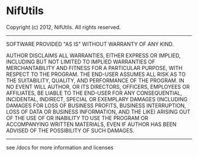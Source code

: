 NifUtils
========

Copyright (c) 2012, NifUtils.
All rights reserved.

--------------------------------------------------------------------------------------------
SOFTWARE PROVIDED "AS IS" WITHOUT WARRANTY OF ANY KIND.

AUTHOR DISCLAIMS ALL WARRANTIES, EITHER EXPRESS OR IMPLIED, INCLUDING BUT NOT LIMITED
TO IMPLIED WARRANTIES OF MERCHANTABILITY AND FITNESS FOR A PARTICULAR PURPOSE, WITH
RESPECT TO THE PROGRAM. THE END-USER ASSUMES ALL RISK AS TO THE SUITABILITY, QUALITY,
AND PERFORMANCE OF THE PROGRAM. IN NO EVENT WILL AUTHOR, OR ITS DIRECTORS, OFFICERS,
EMPLOYEES OR AFFILIATES, BE LIABLE TO THE END-USER FOR ANY CONSEQUENTIAL, INCIDENTAL,
INDIRECT, SPECIAL OR EXEMPLARY DAMAGES (INCLUDING DAMAGES FOR LOSS OF BUSINESS PROFITS,
BUSINESS INTERRUPTION, LOSS OF DATA OR BUSINESS INFORMATION, AND THE LIKE) ARISING OUT
OF THE USE OF OR INABILITY TO USE THE PROGRAM OR ACCOMPANYING WRITTEN MATERIALS, EVEN
IF AUTHOR HAS BEEN ADVISED OF THE POSSIBILITY OF SUCH DAMAGES.

--------------------------------------------------------------------------------------------


see /docs for more information and licenses


